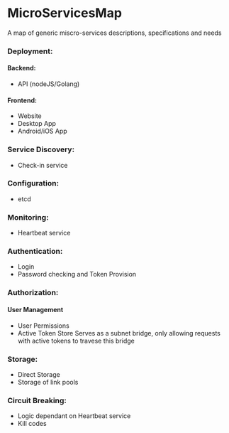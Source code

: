 # MicroServicesMap
A map of generic miscro-services descriptions, specifications and needs

### Deployment: ###
#### Backend: ####
* API (nodeJS/Golang)
#### Frontend: ####
* Website
* Desktop App
* Android/iOS App

### Service Discovery: ###
* Check-in service

### Configuration: ###
* etcd

### Monitoring: ###
* Heartbeat service

### Authentication: ###
* Login
* Password checking and Token Provision

### Authorization: ###
#### User Management ####
* User Permissions
* Active Token Store
  Serves as a subnet bridge, only allowing requests with active tokens to travese this bridge

### Storage: ###
* Direct Storage
* Storage of link pools

### Circuit Breaking: ###
* Logic dependant on Heartbeat service
* Kill codes

